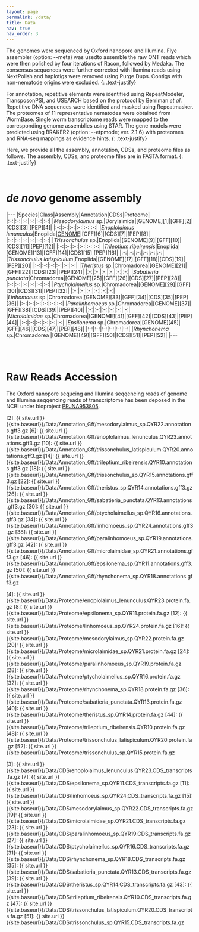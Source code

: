 ```yaml
---
layout: page
permalink: /data/
title: Data
nav: true
nav_order: 3
---
```


The genomes were sequenced by Oxford nanopore and Illumina. Flye assembler (option: --meta) was usedto assemble the raw ONT reads which were then polished by four iterations of Racon, followed by Medaka. The consensus sequences were further corrected with Illumina reads using NextPolish and haplotigs were removed using Purge Dups. Contigs with non-nematode origins were excluded. 
{: .text-justify}

For annotation, repetitive elements were identified using RepeatModeler, TransposonPSI, and USEARCH based on the protocol by Berriman *et al*. Repetitive DNA sequences were identified and masked using Repeatmasker. The proteomes of 11 representative nematodes were obtained from WormBase. Single worm transcriptome reads were mapped to the corresponding genome assemblies using STAR. The gene models were predicted using BRAKER2 (option: --etpmode; ver. 2.1.6) with proteomes and RNA-seq mappings as evidence hints. 
{: .text-justify}

Here, we provide all the assembly, annotation, CDSs, and proteome files as follows. The assembly, CDSs, and proteome files are in FASTA format.
{: .text-justify}

<br>

# *de novo* genome assembly

|---
|Species|Class|Assembly|Annotation|CDSs|Proteome|
|:-:|:-:|:-:|:-:|:-:|:-:|
|*Mesodorylaimus* sp.|Dorylaimida|[GENOME][1]|[GFF][2]|[CDS][3]|[PEP][4]|
|:-:|:-:|:-:|:-:|:-:|:-:|
|*Enoplolaimus lenunculus*|Enoplida|[GENOME][5]|[GFF][6]|[CDS][7]|[PEP][8]|
|:-:|:-:|:-:|:-:|:-:|:-:|
|*Trissonchulus* sp.|Enoplida|[GENOME][9]|[GFF][10]|[CDS][11]|[PEP][12]|
|:-:|:-:|:-:|:-:|:-:|:-:|
|*Trileptium ribeirensis*|Enoplida|[GENOME][13]|[GFF][14]|[CDS][15]|[PEP][16]|
|:-:|:-:|:-:|:-:|:-:|:-:|
|*Trissonchulus latispiculum*|Enoplida|[GENOME][17]|[GFF][18]|[CDS][19]|[PEP][20]|
|:-:|:-:|:-:|:-:|:-:|:-:|
|*Theristus* sp.|Chromadorea|[GENOME][21]|[GFF][22]|[CDS][23]|[PEP][24]|
|:-:|:-:|:-:|:-:|:-:|:-:|
|*Sabatieria punctata*|Chromadorea|[GENOME][25]|[GFF][26]|[CDS][27]|[PEP][28]|
|:-:|:-:|:-:|:-:|:-:|:-:|
|*Ptycholaimellus* sp.|Chromadorea|[GENOME][29]|[GFF][30]|[CDS][31]|[PEP][32]|
|:-:|:-:|:-:|:-:|:-:|:-:|
|*Linhomoeus* sp.|Chromadorea|[GENOME][33]|[GFF][34]|[CDS][35]|[PEP][36]|
|:-:|:-:|:-:|:-:|:-:|:-:|
|*Paralinhomoeus* sp.|Chromadorea|[GENOME][37]|[GFF][38]|[CDS][39]|[PEP][40]|
|:-:|:-:|:-:|:-:|:-:|:-:|
|*Microlaimidae* sp.|Chromadorea|[GENOME][41]|[GFF][42]|[CDS][43]|[PEP][44]|
|:-:|:-:|:-:|:-:|:-:|:-:|
|*Epsilonema* sp.|Chromadorea|[GENOME][45]|[GFF][46]|[CDS][47]|[PEP][48]|
|:-:|:-:|:-:|:-:|:-:|:-:|
|*Rhynchonema* sp.|Chromadorea |[GENOME][49]|[GFF][50]|[CDS][51]|[PEP][52]|
|---

<br><br>

# Raw Reads Accession
The Oxford nanopore sequcing and Illumina seqqencing reads of genome and Illumina seqqencing reads of transcriptome has been deposed in the NCBI under bioproject [PRJNA953805](https://www.ncbi.nlm.nih.gov/bioproject/PRJNA953805). 

[5]: (https://ftp.ebi.ac.uk/pub/databases/wormbase/parasite/datasets/PRJNA953805/enoplolaimus_lenunculus/PRJNA953805/enoplolaimus_lenunculus.QYR23.genomics.fa)

[2]: {{ site.url }}{{site.baseurl}}/Data/Annotation_Gff/mesodorylaimus_sp.QYR22.annotations.gff3.gz
[6]: {{ site.url }}{{site.baseurl}}/Data/Annotation_Gff/enoplolaimus_lenunculus.QYR23.annotations.gff3.gz
[10]: {{ site.url }}{{site.baseurl}}/Data/Annotation_Gff/trissonchulus_latispiculum.QYR20.annotations.gff3.gz
[14]: {{ site.url }}{{site.baseurl}}/Data/Annotation_Gff/trileptium_ribeirensis.QYR10.annotations.gff3.gz
[18]: {{ site.url }}{{site.baseurl}}/Data/Annotation_Gff/trissonchulus_sp.QYR15.annotations.gff3.gz
[22]: {{ site.url }}{{site.baseurl}}/Data/Annotation_Gff/theristus_sp.QYR14.annotations.gff3.gz
[26]: {{ site.url }}{{site.baseurl}}/Data/Annotation_Gff/sabatieria_punctata.QYR13.annotations.gff3.gz
[30]: {{ site.url }}{{site.baseurl}}/Data/Annotation_Gff/ptycholaimellus_sp.QYR16.annotations.gff3.gz
[34]: {{ site.url }}{{site.baseurl}}/Data/Annotation_Gff/linhomoeus_sp.QYR24.annotations.gff3.gz
[38]: {{ site.url }}{{site.baseurl}}/Data/Annotation_Gff/paralinhomoeus_sp.QYR19.annotations.gff3.gz
[42]: {{ site.url }}{{site.baseurl}}/Data/Annotation_Gff/microlaimidae_sp.QYR21.annotations.gff3.gz
[46]: {{ site.url }}{{site.baseurl}}/Data/Annotation_Gff/epsilonema_sp.QYR11.annotations.gff3.gz
[50]: {{ site.url }}{{site.baseurl}}/Data/Annotation_Gff/rhynchonema_sp.QYR18.annotations.gff3.gz

[4]: {{ site.url }}{{site.baseurl}}/Data/Proteome/enoplolaimus_lenunculus.QYR23.protein.fa.gz
[8]: {{ site.url }}{{site.baseurl}}/Data/Proteome/epsilonema_sp.QYR11.protein.fa.gz
[12]: {{ site.url }}{{site.baseurl}}/Data/Proteome/linhomoeus_sp.QYR24.protein.fa.gz
[16]: {{ site.url }}{{site.baseurl}}/Data/Proteome/mesodorylaimus_sp.QYR22.protein.fa.gz
[20]: {{ site.url }}{{site.baseurl}}/Data/Proteome/microlaimidae_sp.QYR21.protein.fa.gz
[24]: {{ site.url }}{{site.baseurl}}/Data/Proteome/paralinhomoeus_sp.QYR19.protein.fa.gz
[28]: {{ site.url }}{{site.baseurl}}/Data/Proteome/ptycholaimellus_sp.QYR16.protein.fa.gz
[32]: {{ site.url }}{{site.baseurl}}/Data/Proteome/rhynchonema_sp.QYR18.protein.fa.gz
[36]: {{ site.url }}{{site.baseurl}}/Data/Proteome/sabatieria_punctata.QYR13.protein.fa.gz
[40]: {{ site.url }}{{site.baseurl}}/Data/Proteome/theristus_sp.QYR14.protein.fa.gz
[44]: {{ site.url }}{{site.baseurl}}/Data/Proteome/trileptium_ribeirensis.QYR10.protein.fa.gz
[48]: {{ site.url }}{{site.baseurl}}/Data/Proteome/trissonchulus_latispiculum.QYR20.protein.fa.gz
[52]: {{ site.url }}{{site.baseurl}}/Data/Proteome/trissonchulus_sp.QYR15.protein.fa.gz

[3]: {{ site.url }}{{site.baseurl}}/Data/CDS/enoplolaimus_lenunculus.QYR23.CDS_transcripts.fa.gz
[7]: {{ site.url }}{{site.baseurl}}/Data/CDS/epsilonema_sp.QYR11.CDS_transcripts.fa.gz
[11]: {{ site.url }}{{site.baseurl}}/Data/CDS/linhomoeus_sp.QYR24.CDS_transcripts.fa.gz
[15]: {{ site.url }}{{site.baseurl}}/Data/CDS/mesodorylaimus_sp.QYR22.CDS_transcripts.fa.gz
[19]: {{ site.url }}{{site.baseurl}}/Data/CDS/microlaimidae_sp.QYR21.CDS_transcripts.fa.gz
[23]: {{ site.url }}{{site.baseurl}}/Data/CDS/paralinhomoeus_sp.QYR19.CDS_transcripts.fa.gz
[27]: {{ site.url }}{{site.baseurl}}/Data/CDS/ptycholaimellus_sp.QYR16.CDS_transcripts.fa.gz
[31]: {{ site.url }}{{site.baseurl}}/Data/CDS/rhynchonema_sp.QYR18.CDS_transcripts.fa.gz
[35]: {{ site.url }}{{site.baseurl}}/Data/CDS/sabatieria_punctata.QYR13.CDS_transcripts.fa.gz
[39]: {{ site.url }}{{site.baseurl}}/Data/CDS/theristus_sp.QYR14.CDS_transcripts.fa.gz
[43]: {{ site.url }}{{site.baseurl}}/Data/CDS/trileptium_ribeirensis.QYR10.CDS_transcripts.fa.gz
[47]: {{ site.url }}{{site.baseurl}}/Data/CDS/trissonchulus_latispiculum.QYR20.CDS_transcripts.fa.gz
[51]: {{ site.url }}{{site.baseurl}}/Data/CDS/trissonchulus_sp.QYR15.CDS_transcripts.fa.gz

